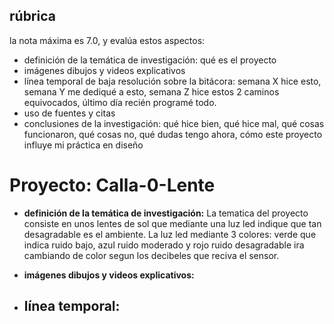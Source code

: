 ## rúbrica

la nota máxima es 7.0, y evalúa estos aspectos:

- definición de la temática de investigación: qué es el proyecto
- imágenes dibujos y videos explicativos
- línea temporal de baja resolución sobre la bitácora: semana X hice esto, semana Y me dediqué a esto, semana Z hice estos 2 caminos equivocados, último día recién programé todo.
- uso de fuentes y citas
- conclusiones de la investigación: qué hice bien, qué hice mal, qué cosas funcionaron, qué cosas no, qué dudas tengo ahora, cómo este proyecto influye mi práctica en diseño

# Proyecto: Calla-0-Lente

* **definición de la temática de investigación:**
  La tematica del proyecto consiste en unos lentes de sol que mediante una luz led indique que tan desagradable es el ambiente. La luz led mediante 3 colores: verde que indica ruido bajo, azul ruido moderado y rojo ruido desagradable ira cambiando de color segun los decibeles que reciva el sensor.

* **imágenes dibujos y videos explicativos:**
* **línea temporal:**
  - 
  

